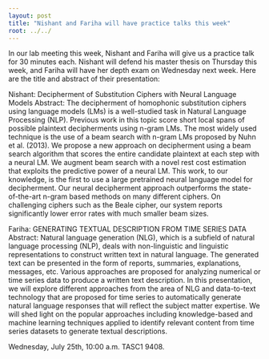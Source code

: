 ```yaml
---
layout: post
title: "Nishant and Fariha will have practice talks this week"
root: ../../
---
```

In our lab meeting this week, Nishant and Fariha will give us a practice talk for 30 minutes each. Nishant will defend his master thesis on Thursday this week, and Fariha will have her depth exam on Wednesday next week. Here are the title and abstract of their presentation:

Nishant: Decipherment of Substitution Ciphers with Neural Language Models
Abstract: The decipherment of homophonic substitution ciphers using language models (LMs) is a well-studied task in Natural Language Processing (NLP). Previous work in this topic score short local spans of possible plaintext decipherments using n-gram LMs. The most widely used technique is the use of a beam search with n-gram LMs proposed by Nuhn et al. (2013). We propose a new approach on decipherment using a beam search algorithm that scores the entire candidate plaintext at each step with a neural LM. We augment beam search with a novel rest cost estimation that exploits the predictive power of a neural LM. This work, to our knowledge, is the first to use a large pretrained neural language model for decipherment. Our neural decipherment approach outperforms the state-of-the-art n-gram based methods on many different ciphers. On challenging ciphers such as the Beale cipher, our system reports significantly lower error rates with much smaller beam sizes.

Fariha: GENERATING TEXTUAL DESCRIPTION FROM TIME SERIES DATA
Abstract: Natural language generation (NLG), which is a subfield of natural language processing (NLP), deals with non-linguistic and linguistic representations to construct written text in natural language. The generated text can be presented in the form of reports, summaries, explanations, messages, etc. Various approaches are proposed for analyzing numerical or time series data to produce a written text description. In this presentation, we will explore different approaches from the area of NLG and data-to-text technology that are proposed for time series to automatically generate natural language responses that will reflect the subject matter expertise. We will shed light on the popular approaches including knowledge-based and machine learning techniques applied to identify relevant content from time series datasets to generate textual descriptions.

Wednesday, July 25th, 10:00 a.m. TASC1 9408.
